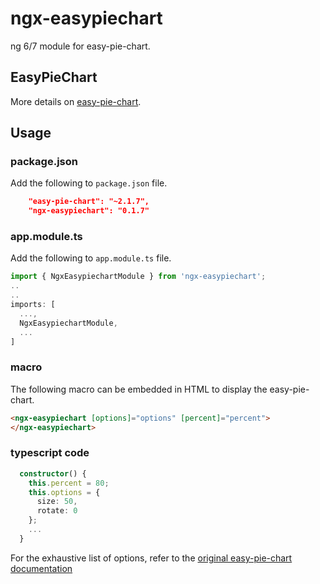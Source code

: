 
# ngx-easypiechart

ng 6/7 module for easy-pie-chart.

## EasyPieChart

More details on [easy-pie-chart](https://github.com/rendro/easy-pie-chart "Title").

## Usage

### package.json

Add the following to ``package.json`` file.

```json
    "easy-pie-chart": "~2.1.7",
    "ngx-easypiechart": "0.1.7"
```

### app.module.ts

Add the following to ``app.module.ts`` file.

```typescript
import { NgxEasypiechartModule } from 'ngx-easypiechart';
..
..
imports: [
  ...,
  NgxEasypiechartModule,
  ...
]
```

### macro

The following macro can be embedded in HTML to display the easy-pie-chart.

```html
<ngx-easypiechart [options]="options" [percent]="percent">
</ngx-easypiechart>
```

### typescript code

```typescript
  constructor() {
    this.percent = 80;
    this.options = {
      size: 50,
      rotate: 0
    };
    ...
  }
```

For the exhaustive list of options, refer to the [original easy-pie-chart documentation](https://github.com/rendro/easy-pie-chart#options "Title")
